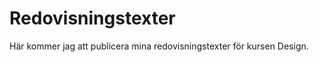 ---
---
Redovisningstexter
=========================

Här kommer jag att publicera mina redovisningstexter för kursen Design.
